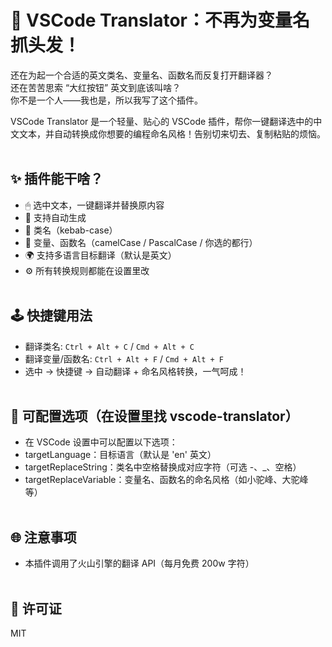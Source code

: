 # 🚀 VSCode Translator：不再为变量名抓头发！

还在为起一个合适的英文类名、变量名、函数名而反复打开翻译器？<br>
还在苦苦思索 “大红按钮” 英文到底该叫啥？<br>
你不是一个人——我也是，所以我写了这个插件。<br>

VSCode Translator 是一个轻量、贴心的 VSCode 插件，帮你一键翻译选中的中文文本，并自动转换成你想要的编程命名风格！告别切来切去、复制粘贴的烦恼。
<br>
<br>

## ✨ 插件能干啥？

- 🖱 选中文本，一键翻译并替换原内容
- 🧠 支持自动生成
- 🧩 类名（kebab-case）
- 🐫 变量、函数名（camelCase / PascalCase / 你选的都行）
- 🌍 支持多语言目标翻译（默认是英文）
- ⚙️ 所有转换规则都能在设置里改
  <br>
  <br>

## 🕹 快捷键用法

- 翻译类名: `Ctrl + Alt + C` / `Cmd + Alt + C`
- 翻译变量/函数名: `Ctrl + Alt + F` / `Cmd + Alt + F`
- 选中 → 快捷键 → 自动翻译 + 命名风格转换，一气呵成！
  <br>
  <br>

## 🔧 可配置选项（在设置里找 vscode-translator）

- 在 VSCode 设置中可以配置以下选项：
- targetLanguage：目标语言（默认是 'en' 英文）
- targetReplaceString：类名中空格替换成对应字符（可选 -、\_、空格）
- targetReplaceVariable：变量名、函数名的命名风格（如小驼峰、大驼峰等）
  <br>
  <br>

## 🌐 注意事项

- 本插件调用了火山引擎的翻译 API（每月免费 200w 字符）
  <br>
  <br>

## 📄 许可证

MIT
